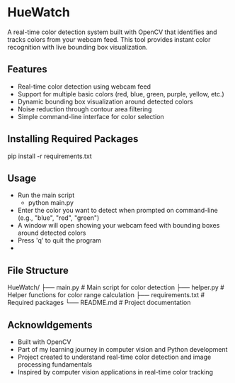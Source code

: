 # HueWatch

A real-time color detection system built with OpenCV that identifies and tracks colors from your webcam feed. This tool provides instant color recognition with live bounding box visualization.

## Features
- Real-time color detection using webcam feed
- Support for multiple basic colors (red, blue, green, purple, yellow, etc.)
- Dynamic bounding box visualization around detected colors
- Noise reduction through contour area filtering
- Simple command-line interface for color selection

## Installing Required Packages
pip install -r requirements.txt

## Usage
- Run the main script
  - python main.py
- Enter the color you want to detect when prompted on command-line (e.g., "blue", "red", "green")
- A window will open showing your webcam feed with bounding boxes around detected colors
- Press 'q' to quit the program
- 
## File Structure
HueWatch/
├── main.py          # Main script for color detection
├── helper.py        # Helper functions for color range calculation
├── requirements.txt # Required packages
└── README.md       # Project documentation

## Acknowldgements
- Built with OpenCV
- Part of my learning journey in computer vision and Python development
- Project created to understand real-time color detection and image processing fundamentals
- Inspired by computer vision applications in real-time color tracking
